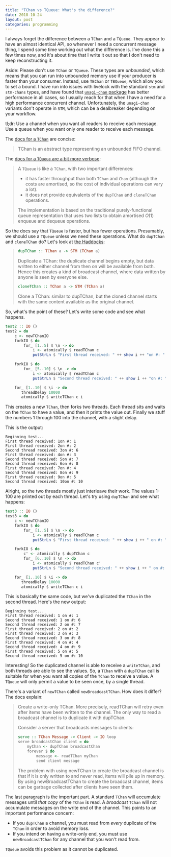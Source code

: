 ```yaml
---
title: "TChan vs TQueue: What's the difference?"
date: 2018-10-24
layout: post
categories: programming
---
```


I always forget the difference between a `TChan` and a `TQueue`.
They appear to have an almost identical API, so whenever I need a concurrent message thing, I spend some time working out what the difference is.
I've done this a few times now, and it's about time that I write it out so that I don't need to keep reconstructing it.

Aside: Please don't use `TChan` or `TQueue`.
These types are *unbounded*, which means that you can run into unbounded memory use if your producer is faster than your consumer.
Instead, use `TBChan` or `TBQueue`, which allow you to set a bound.
I have run into issues with livelock with the standard `stm` and `stm-chans` types, and have found that [`unagi-chan` package](https://hackage.haskell.org/package/unagi-chan) has better performance in all cases, so I usually reach for that when I have a need for a high performance concurrent channel.
Unfortunately, the `unagi-chan` variants don't operate in `STM`, which can be a dealbreaker depending on your workflow.

tl;dr: Use a channel when you want all readers to receive each message. 
Use a queue when you want only one reader to receive each message.

The [docs for a `TChan`](http://hackage.haskell.org/package/stm-2.5.0.0/docs/Control-Concurrent-STM-TChan.html) are concise:

> TChan is an abstract type representing an unbounded FIFO channel.

The [docs for a `TQueue` are a bit more verbose]():

> A `TQueue` is like a `TChan`, with two important differences:
>
> * it has faster throughput than both `TChan` and `Chan` (although the costs are amortised, so the cost of individual operations can vary a lot).
> * it does not provide equivalents of the `dupTChan` and `cloneTChan` operations.
>
> The implementation is based on the traditional purely-functional queue representation that uses two lists to obtain amortised $O(1)$ enqueue and dequeue operations.

So the docs say that `TQueue` is faster, but has fewer operations.
Presumably, we should use a `TQueue` unless we need these operations.
What do `dupTChan` and `cloneTChan` do?
Let's look at [the Haddocks](http://hackage.haskell.org/package/stm-2.5.0.0/docs/Control-Concurrent-STM-TChan.html#v:dupTChan):

> ```haskell
> dupTChan :: TChan a -> STM (TChan a)
> ```
> Duplicate a TChan: the duplicate channel begins empty, but data written to either channel from then on will be available from both. Hence this creates a kind of broadcast channel, where data written by anyone is seen by everyone else.
>
> ```haskell
> cloneTChan :: TChan a -> STM (TChan a)
> ```
>
> Clone a TChan: similar to dupTChan, but the cloned channel starts with the same content available as the original channel.

So, what's the point of these?
Let's write some code and see what happens.

```haskell
test2 :: IO ()
test2 = do
    c <- newTChanIO
    forkIO $ do
        for_ [1..5] $ \n -> do
            i <- atomically $ readTChan c
            putStrLn $ "First thread received: " ++ show i ++ "on #: " ++ show n

    forkIO $ do
        for_ [5..10] $ \n -> do
            i <- atomically $ readTChan c
            putStrLn $ "Second thread received: " ++ show i ++ "on #: " ++ show n

    for_ [1..10] $ \i -> do
       threadDelay 10000
       atomically $ writeTChan c i
```

This creates a new `TChan`, then forks two threads.
Each thread sits and waits on the `TChan` to have a value, and then it prints the value out.
Finally we stuff the numbers 1 through 100 into the channel, with a slight delay.

This is the output:

```
Beginning test...
First thread received: 1on #: 1
First thread received: 2on #: 2
Second thread received: 3on #: 6
First thread received: 4on #: 3
Second thread received: 5on #: 7
Second thread received: 6on #: 8
First thread received: 7on #: 4
Second thread received: 8on #: 9
First thread received: 9on #: 5
Second thread received: 10on #: 10
```

Alright, so the two threads mostly just interleave their work.
The values 1-100 are printed out by each thread.
Let's try using `dupTChan` and see what happens:

```haskell
test3 :: IO ()
test3 = do
    c <- newTChanIO
    forkIO $ do
        for_ [1..5] $ \n -> do
            i <- atomically $ readTChan c
            putStrLn $ "First thread received: " ++ show i ++ " on #: " ++ show n

    forkIO $ do
        c' <- atomically $ dupTChan c
        for_ [6..10] $ \n -> do
            i <- atomically $ readTChan c'
            putStrLn $ "Second thread received: " ++ show i ++ " on #: " ++ show n

    for_ [1..10] $ \i -> do
       threadDelay 10000
       atomically $ writeTChan c i
```

This is basically the same code, but we've duplicated the `TChan` in the second thread.
Here's the new output:

```
Beginning test...
First thread received: 1 on #: 1
Second thread received: 1 on #: 6
Second thread received: 2 on #: 7
First thread received: 2 on #: 2
First thread received: 3 on #: 3
Second thread received: 3 on #: 8
First thread received: 4 on #: 4
Second thread received: 4 on #: 9
First thread received: 5 on #: 5
Second thread received: 5 on #: 10
```

Interesting! So the duplicated channel is able to receive a `writeTChan`, and both threads are able to see the values.
So, a `TChan` with a `dupTChan` call is suitable for when you want all copies of the `TChan` to receive a value.
A `TQueue` will only permit a value to be seen once, by a single thread.

There's a variant of `newTChan` called `newBroadcastTChan`.
How does it differ?
The docs explain:

> Create a write-only TChan.
> More precisely, readTChan will retry even after items have been written to the channel.
> The only way to read a broadcast channel is to duplicate it with dupTChan.
> 
> Consider a server that broadcasts messages to clients:
> 
> ```haskell
> serve :: TChan Message -> Client -> IO loop
> serve broadcastChan client = do
>     myChan <- dupTChan broadcastChan
>     forever $ do
>         message <- readTChan myChan
>         send client message
> ```
>
> The problem with using newTChan to create the broadcast channel is that if it is only written to and never read, items will pile up in memory.
> By using newBroadcastTChan to create the broadcast channel, items can be garbage collected after clients have seen them.

The last paragraph is the important part.
A standard `TChan` will accumulate messages until *that copy* of the `TChan` is read.
A *broadcast* `TChan` will not accumulate messages on the write end of the channel.
This points to an important performance concern:

- If you `dupTChan` a channel, you must read from *every* duplicate of the `TChan` in order to avoid memory loss.
- If you intend on having a write-only end, you must use `newBroadcastTChan` for any channel that you won't read from.

`TQueue` avoids this problem as it cannot be duplicated.
